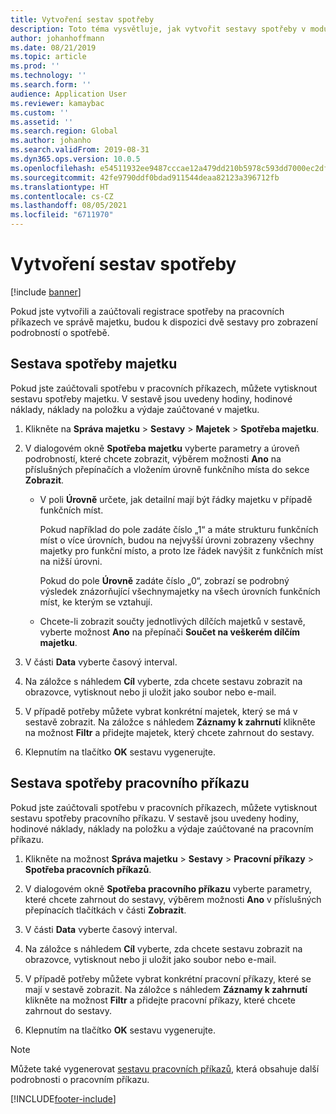 ```yaml
---
title: Vytvoření sestav spotřeby
description: Toto téma vysvětluje, jak vytvořit sestavy spotřeby v modulu Správa majetku.
author: johanhoffmann
ms.date: 08/21/2019
ms.topic: article
ms.prod: ''
ms.technology: ''
ms.search.form: ''
audience: Application User
ms.reviewer: kamaybac
ms.custom: ''
ms.assetid: ''
ms.search.region: Global
ms.author: johanho
ms.search.validFrom: 2019-08-31
ms.dyn365.ops.version: 10.0.5
ms.openlocfilehash: e54511932ee9487cccae12a479dd210b5978c593dd7000ec2dfe09c3c4014670
ms.sourcegitcommit: 42fe9790ddf0bdad911544deaa82123a396712fb
ms.translationtype: HT
ms.contentlocale: cs-CZ
ms.lasthandoff: 08/05/2021
ms.locfileid: "6711970"
---
```

# <a name="create-consumption-reports"></a>Vytvoření sestav spotřeby

[!include [banner](../../includes/banner.md)]

 

Pokud jste vytvořili a zaúčtovali registrace spotřeby na pracovních příkazech ve správě majetku, budou k dispozici dvě sestavy pro zobrazení podrobností o spotřebě.


## <a name="asset-consumption-report"></a>Sestava spotřeby majetku

Pokud jste zaúčtovali spotřebu v pracovních příkazech, můžete vytisknout sestavu spotřeby majetku. V sestavě jsou uvedeny hodiny, hodinové náklady, náklady na položku a výdaje zaúčtované v majetku.

1. Klikněte na **Správa majetku** > **Sestavy** > **Majetek** > **Spotřeba majetku**.

2. V dialogovém okně **Spotřeba majetku** vyberte parametry a úroveň podrobností, které chcete zobrazit, výběrem možnosti **Ano** na příslušných přepínačích a vložením úrovně funkčního místa do sekce **Zobrazit**.
    - V poli **Úrovně** určete, jak detailní mají být řádky majetku v případě funkčních míst. 
    
        Pokud například do pole zadáte číslo „1“ a máte strukturu funkčních míst o více úrovních, budou na nejvyšší úrovni zobrazeny všechny majetky pro funkční místo, a proto lze řádek navýšit z funkčních míst na nižší úrovni. 
        
        Pokud do pole **Úrovně** zadáte číslo „0“, zobrazí se podrobný výsledek znázorňující všechnymajetky na všech úrovních funkčních míst, ke kterým se vztahují. 
        
    - Chcete-li zobrazit součty jednotlivých dílčích majetků v sestavě, vyberte možnost **Ano** na přepínači **Součet na veškerém dílčím majetku**.

3. V části **Data** vyberte časový interval.

4. Na záložce s náhledem **Cíl** vyberte, zda chcete sestavu zobrazit na obrazovce, vytisknout nebo ji uložit jako soubor nebo e-mail.

5. V případě potřeby můžete vybrat konkrétní majetek, který se má v sestavě zobrazit. Na záložce s náhledem **Záznamy k zahrnutí** klikněte na možnost **Filtr** a přidejte majetek, který chcete zahrnout do sestavy.

6. Klepnutím na tlačítko **OK** sestavu vygenerujte.


## <a name="work-order-consumption-report"></a>Sestava spotřeby pracovního příkazu

Pokud jste zaúčtovali spotřebu v pracovních příkazech, můžete vytisknout sestavu spotřeby pracovního příkazu. V sestavě jsou uvedeny hodiny, hodinové náklady, náklady na položku a výdaje zaúčtované na pracovním příkazu.

1. Klikněte na možnost **Správa majetku** > **Sestavy** > **Pracovní příkazy** > **Spotřeba pracovních příkazů**.

2. V dialogovém okně **Spotřeba pracovního příkazu** vyberte parametry, které chcete zahrnout do sestavy, výběrem možnosti **Ano** v příslušných přepínacích tlačítkách v části **Zobrazit**.

3. V části **Data** vyberte časový interval.

4. Na záložce s náhledem **Cíl** vyberte, zda chcete sestavu zobrazit na obrazovce, vytisknout nebo ji uložit jako soubor nebo e-mail.

5. V případě potřeby můžete vybrat konkrétní pracovní příkazy, které se mají v sestavě zobrazit. Na záložce s náhledem **Záznamy k zahrnutí** klikněte na možnost **Filtr** a přidejte pracovní příkazy, které chcete zahrnout do sestavy.

6. Klepnutím na tlačítko **OK** sestavu vygenerujte.


>[!NOTE]
>Můžete také vygenerovat [sestavu pracovních příkazů](../work-orders/work-order-report.md), která obsahuje další podrobnosti o pracovním příkazu.



[!INCLUDE[footer-include](../../../includes/footer-banner.md)]